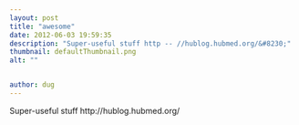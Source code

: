 ```yaml
---
layout: post
title: "awesome"
date: 2012-06-03 19:59:35
description: "Super-useful stuff http -- //hublog.hubmed.org/&#8230;"
thumbnail: defaultThumbnail.png
alt: ""


author: dug
---
```


<p>Super-useful stuff http://hublog.hubmed.org/</p>
